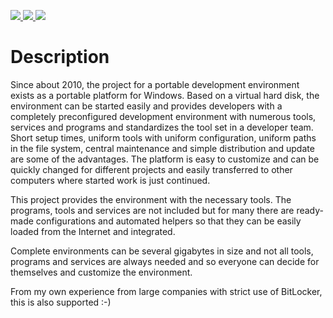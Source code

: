 <p>
  <a href="https://github.com/seanox/portable-development-environment/pulls">
    <img src="https://img.shields.io/badge/maintenance-active-green?style=for-the-badge">
  </a>  
  <a href="https://github.com/seanox/portable-development-environment/issues">
    <img src="https://img.shields.io/badge/maintenance-active-green?style=for-the-badge">
  </a>
  <a href="http://seanox.de/contact">
    <img src="https://img.shields.io/badge/support-active-green?style=for-the-badge">
  </a>
</p>


# Description
Since about 2010, the project for a portable development environment
exists as a portable platform for Windows. Based on a virtual hard disk,
the environment can be started easily and provides developers with a
completely preconfigured development environment with numerous tools,
services and programs and standardizes the tool set in a developer team.
Short setup times, uniform tools with uniform configuration, uniform
paths in the file system, central maintenance and simple distribution
and update are some of the advantages. The platform is easy to customize
and can be quickly changed for different projects and easily transferred
to other computers where started work is just continued.

This project provides the environment with the necessary tools. The
programs, tools and services are not included but for many there are
ready-made configurations and automated helpers so that they can be
easily loaded from the Internet and integrated.

Complete environments can be several gigabytes in size and not all
tools, programs and services are always needed and so everyone can
decide for themselves and customize the environment.

From my own experience from large companies with strict use of
BitLocker, this is also supported :-)
